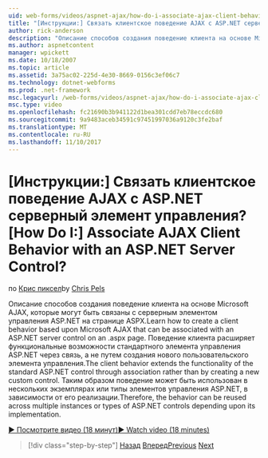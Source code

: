 ```yaml
---
uid: web-forms/videos/aspnet-ajax/how-do-i-associate-ajax-client-behavior-with-an-aspnet-server-control
title: "[Инструкции:] Связать клиентское поведение AJAX с ASP.NET серверный элемент управления? | Документы Майкрософт"
author: rick-anderson
description: "Описание способов создания поведение клиента на основе Microsoft AJAX, которые могут быть связаны с серверным элементом управления ASP.NET на странице ASPX. Поведение клиента e..."
ms.author: aspnetcontent
manager: wpickett
ms.date: 10/18/2007
ms.topic: article
ms.assetid: 3a75ac02-225d-4e30-8669-0156c3ef06c7
ms.technology: dotnet-webforms
ms.prod: .net-framework
msc.legacyurl: /web-forms/videos/aspnet-ajax/how-do-i-associate-ajax-client-behavior-with-an-aspnet-server-control
msc.type: video
ms.openlocfilehash: fc21690b3b941122d1bea301cdd7eb78eccdc680
ms.sourcegitcommit: 9a9483aceb34591c97451997036a9120c3fe2baf
ms.translationtype: MT
ms.contentlocale: ru-RU
ms.lasthandoff: 11/10/2017
---
```

<a name="how-do-i-associate-ajax-client-behavior-with-an-aspnet-server-control"></a><span data-ttu-id="23ccc-105">[Инструкции:] Связать клиентское поведение AJAX с ASP.NET серверный элемент управления?</span><span class="sxs-lookup"><span data-stu-id="23ccc-105">[How Do I:] Associate AJAX Client Behavior with an ASP.NET Server Control?</span></span>
====================
<span data-ttu-id="23ccc-106">по [Крис пиксел](https://twitter.com/chrispels)</span><span class="sxs-lookup"><span data-stu-id="23ccc-106">by [Chris Pels](https://twitter.com/chrispels)</span></span>

<span data-ttu-id="23ccc-107">Описание способов создания поведение клиента на основе Microsoft AJAX, которые могут быть связаны с серверным элементом управления ASP.NET на странице ASPX.</span><span class="sxs-lookup"><span data-stu-id="23ccc-107">Learn how to create a client behavior based upon Microsoft AJAX that can be associated with an ASP.NET server control on an .aspx page.</span></span> <span data-ttu-id="23ccc-108">Поведение клиента расширяет функциональные возможности стандартного элемента управления ASP.NET через связь, а не путем создания нового пользовательского элемента управления.</span><span class="sxs-lookup"><span data-stu-id="23ccc-108">The client behavior extends the functionality of the standard ASP.NET control through association rather than by creating a new custom control.</span></span> <span data-ttu-id="23ccc-109">Таким образом поведение может быть использован в нескольких экземплярах или типы элементов управления ASP.NET, в зависимости от его реализации.</span><span class="sxs-lookup"><span data-stu-id="23ccc-109">Therefore, the behavior can be reused across multiple instances or types of ASP.NET controls depending upon its implementation.</span></span>

[<span data-ttu-id="23ccc-110">&#9654; Посмотрите видео (18 минут)</span><span class="sxs-lookup"><span data-stu-id="23ccc-110">&#9654; Watch video (18 minutes)</span></span>](https://channel9.msdn.com/Blogs/ASP-NET-Site-Videos/how-do-i-associate-ajax-client-behavior-with-an-aspnet-server-control)

>[!div class="step-by-step"]
<span data-ttu-id="23ccc-111">[Назад](how-do-i-build-custom-server-controls-that-work-with-or-without-aspnet-ajax.md)
[Вперед](how-do-i-retrieve-values-from-server-side-ajax-controls.md)</span><span class="sxs-lookup"><span data-stu-id="23ccc-111">[Previous](how-do-i-build-custom-server-controls-that-work-with-or-without-aspnet-ajax.md)
[Next](how-do-i-retrieve-values-from-server-side-ajax-controls.md)</span></span>
